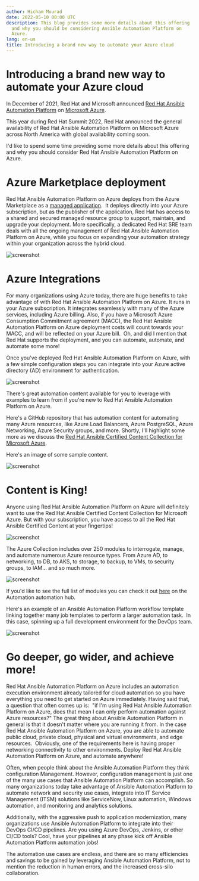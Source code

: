 ```yaml
---
author: Hicham Mourad
date: 2022-05-10 00:00 UTC
description: This blog provides some more details about this offering
  and why you should be considering Ansible Automation Platform on
  Azure.
lang: en-us
title: Introducing a brand new way to automate your Azure cloud
---
```


# Introducing a brand new way to automate your Azure cloud

In December of 2021, Red Hat and Microsoft announced
[Red Hat Ansible Automation Platform](https://www.redhat.com/en/about/press-releases/red-hat-brings-industry-leading-ansible-automation-platform-microsoft-azure)
on [Microsoft Azure](https://azure.microsoft.com/en-us/blog/expand-hybrid-management-tools-with-red-hat-ansible-automation-platform-on-azure/). 

This year during Red Hat Summit 2022, Red Hat announced the general
availability of Red Hat Ansible Automation Platform on Microsoft Azure
across North America with global availability coming soon.  

I'd like to spend some time providing some more details about this
offering and why you should consider Red Hat Ansible Automation Platform
on Azure.

# Azure Marketplace deployment

Red Hat Ansible Automation Platform on Azure deploys from the Azure
Marketplace as a [managed application](https://docs.microsoft.com/en-us/azure/azure-resource-manager/managed-applications/overview). 
It deploys directly into your Azure subscription, but as the publisher
of the application, Red Hat has access to a shared and secured managed
resource group to support, maintain, and upgrade your deployment. More
specifically, a dedicated Red Hat SRE team deals with all the ongoing
management of Red Hat Ansible Automation Platform on Azure, while you
focus on expanding your automation strategy within your organization
across the hybrid cloud.

![screenshot](/images/posts/archive/azure-screenshot.png)

# Azure Integrations

For many organizations using Azure today, there are huge benefits to
take advantage of with Red Hat Ansible Automation Platform on Azure. It
runs in your Azure subscription. It integrates seamlessly with many of
the Azure services, including Azure billing. Also, if you have a
Microsoft Azure Consumption Commitment agreement (MACC), the Red Hat
Ansible Automation Platform on Azure deployment costs will count towards
your MACC, and will be reflected on your Azure bill.  Oh, and did I
mention that Red Hat supports the deployment, and you can automate,
automate, and automate some more!

Once you've deployed Red Hat Ansible Automation Platform on Azure, with
a few simple configuration steps you can integrate into your Azure
active directory (AD) environment for authentication.

![screenshot](/images/posts/archive/azure-ad-integration.png)

There's great automation content available for you to leverage with
examples to learn from if you're new to Red Hat Ansible Automation
Platform on Azure.

Here's a GitHub repository that has automation content for automating
many Azure resources, like Azure Load Balancers, Azure PostgreSQL, Azure
Networking, Azure Security groups, and more. Shortly, I'll highlight
some more as we discuss the
[Red Hat Ansible Certified Content Collection for Microsoft Azure](https://github.com/ansible-collections/cloud.azure_roles.git).

Here's an image of some sample content.

![screenshot](/images/posts/archive/azure-screenshot-one.png)

# Content is King!

Anyone using Red Hat Ansible Automation Platform on Azure will
definitely want to use the Red Hat Ansible Certified Content Collection
for Microsoft Azure. But with your subscription, you have access to all
the Red Hat Ansible Certified Content at your fingertips!

![screenshot](/images/posts/archive/azure-screenshot-two.png)

The Azure Collection includes over 250 modules to interrogate, manage,
and automate numerous Azure resource types. From Azure AD, to
networking, to DB, to AKS, to storage, to backup, to VMs, to security
groups, to IAM... and so much more.  

![screenshot](/images/posts/archive/azure-screenshot-three.png)

If you'd like to see the full list of modules you can check it out
[here](https://console.redhat.com/ansible/automation-hub/repo/published/azure/azcollection/content)
on the Automation automation hub.  

Here's an example of an Ansible Automation Platform workflow template
linking together many job templates to perform a larger automation
task.  In this case, spinning up a full development environment for the
DevOps team.

![screenshot](/images/posts/archive/azure-screenshot-four.png)

# Go deeper, go wider, and achieve more!

Red Hat Ansible Automation Platform on Azure includes an automation
execution environment already tailored for cloud
automation so you have everything you need to get started on Azure immediately. Having said
that, a question that often comes up is:  "if I'm using Red Hat Ansible
Automation Platform on Azure, does that mean I can only perform
automation against Azure resources?" The great thing about Ansible
Automation Platform in general is that it doesn't matter where you are
running it from. In the case Red Hat Ansible Automation Platform on
Azure, you are able to automate public cloud, private cloud, physical
and virtual environments, and edge resources.  Obviously, one of the
requirements here is having proper networking connectivity to other
environments. Deploy Red Hat Ansible Automation Platform on Azure, and
automate anywhere!

Often, when people think about the Ansible Automation Platform they
think configuration Management. However, configuration management is
just one of the many use cases that Ansible Automation Platform can
accomplish. So many organizations today take advantage of Ansible
Automation Platform to automate network and security use cases,
integrate into IT Service Management (ITSM) solutions like ServiceNow,
Linux automation, Windows automation, and monitoring and analytics
solutions.  

Additionally, with the aggressive push to application modernization,
many organizations use Ansible Automation Platform to integrate into
their DevOps CI/CD pipelines. Are you using Azure DevOps, Jenkins, or
other CI/CD tools? Cool, have your pipelines at any phase kick off
Ansible Automation Platform automation jobs!  

The automation use cases are endless, and there are so many efficiencies
and savings to be gained by leveraging Ansible Automation Platform, not
to mention the reduction in human errors, and the increased cross-silo
collaboration.
